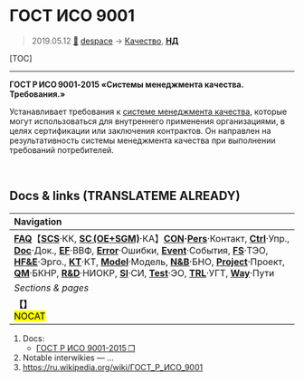 # ГОСТ ИСО 9001
> 2019.05.12 [🚀](../index/index.md) [despace](index.md) → [Качество](qm.md), **[НД](doc.md#НД)**

[TOC]

---

**ГОСТ Р ИСО 9001‑2015 «Системы менеджмента качества. Требования.»**

Устанавливает требования к [системе менеджмента качества](qms.md), которые могут использоваться для внутреннего применения организациями, в целях сертификации или заключения контрактов. Он направлен на результативность системы менеджмента качества при выполнении требований потребителей.



<p style="page-break-after:always"> </p>

## Docs & links (TRANSLATEME ALREADY)
|Navigation|
|:--|
|**[FAQ](faq.md)**【**[SCS](scs.md)**·КК, **[SC (OE+SGM)](sc.md)**·КА】**[CON](contact.md)·[Pers](person.md)**·Контакт, **[Ctrl](control.md)**·Упр., **[Doc](doc.md)**·Док., **[EF](ef.md)**·ВВФ, **[Error](error.md)**·Ошибки, **[Event](event.md)**·События, **[FS](fs.md)**·ТЭО, **[HF&E](hfe.md)**·Эрго., **[KT](kt.md)**·КТ, **[Model](model.md)**·Модель, **[N&B](nnb.md)**·БНО, **[Project](project.md)**·Проект, **[QM](qm.md)**·БКНР, **[R&D](rnd.md)**·НИОКР, **[SI](si.md)**·СИ, **[Test](test.md)**·ЭО, **[TRL](trl.md)**·УГТ, **[Way](way.md)**·Пути|
|*Sections & pages*|
|**【[](.md)】**<br> <mark>NOCAT</mark>|

   1. Docs:
      - [ГОСТ Р ИСО 9001-2015 ❐](f/doc/gost_iso_9001.pdf)
   1. Notable interwikies — …
   1. <https://ru.wikipedia.org/wiki/ГОСТ_Р_ИСО_9001>
